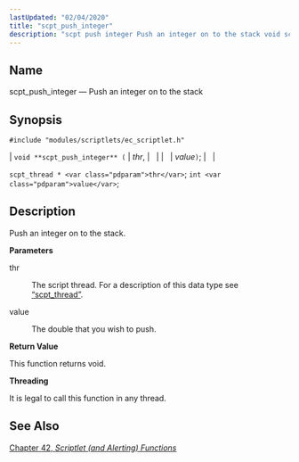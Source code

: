 ```yaml
---
lastUpdated: "02/04/2020"
title: "scpt_push_integer"
description: "scpt push integer Push an integer on to the stack void scpt push integer thr value scpt thread thr int value Push an integer on to the stack thr The script thread For a description of this data type see Section 68 72 scpt thread value The double that you..."
---
```


<a name="apis.scpt_push_integer"></a> 
## Name

scpt_push_integer — Push an integer on to the stack

## Synopsis

`#include "modules/scriptlets/ec_scriptlet.h"`

| `void **scpt_push_integer** (` | <var class="pdparam">thr</var>, |   |
|   | <var class="pdparam">value</var>`)`; |   |

`scpt_thread * <var class="pdparam">thr</var>`;
`int <var class="pdparam">value</var>`;<a name="idp59235152"></a> 
## Description

Push an integer on to the stack.

**<a name="idp59236368"></a> Parameters**

<dl class="variablelist">

<dt>thr</dt>

<dd>

The script thread. For a description of this data type see [“scpt_thread”](/momentum/3/3-api/structs-scpt-thread).

</dd>

<dt>value</dt>

<dd>

The double that you wish to push.

</dd>

</dl>

**<a name="idp59241536"></a> Return Value**

This function returns void.

**<a name="idp59242448"></a> Threading**

It is legal to call this function in any thread.

<a name="idp59244000"></a> 
## See Also

[Chapter 42, *Scriptlet (and Alerting) Functions*](script "Chapter 42. Scriptlet (and Alerting) Functions")